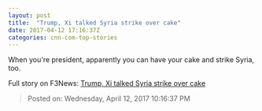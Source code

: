 ```yaml
---
layout: post
title:  "Trump, Xi talked Syria strike over cake"
date: 2017-04-12 17:16:37Z
categories: cnn-com-top-stories
---
```


When you're president, apparently you can have your cake and strike Syria, too.


Full story on F3News: [Trump, Xi talked Syria strike over cake](http://www.f3nws.com/n/NFnGED)

> Posted on: Wednesday, April 12, 2017 10:16:37 PM
